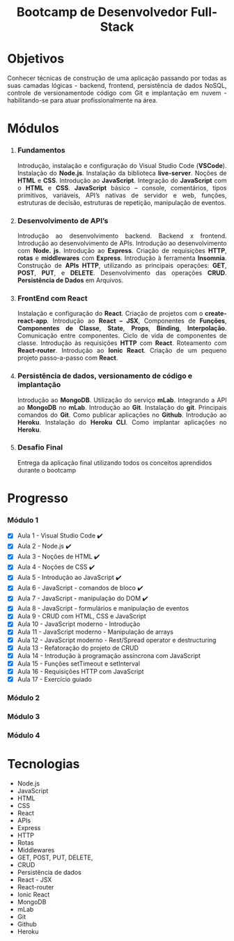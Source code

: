 <h1 align="center">Bootcamp de Desenvolvedor Full-Stack</h1>

# Objetivos

<p align="justify">Conhecer técnicas de construção de uma aplicação passando por todas as suas camadas lógicas - backend, frontend,
persistência de dados NoSQL, controle de versionamentode código com Git e implantação em nuvem - habilitando-se
para atuar profissionalmente na área.</p>

# Módulos

<ol>
<li>
<h3><b>Fundamentos</b></h3>
<p align="justify">Introdução, instalação e configuração do Visual Studio
Code (<b>VSCode</b>). Instalação do <b>Node.js</b>. Instalação
da biblioteca <b>live-server</b>. Noções de <b>HTML</b> e <b>CSS</b>.
Introdução ao <b>JavaScript</b>. Integração do <b>JavaScript</b>
com o <b>HTML</b> e <b>CSS</b>. <b>JavaScript</b> básico – console,
comentários, tipos primitivos, variáveis, API’s nativas
de servidor e web, funções, estruturas de decisão,
estruturas de repetição, manipulação de eventos.</p>
</li>
<li>
<h3><b>Desenvolvimento de API’s</b></h3>
<p align="justify">Introdução ao desenvolvimento backend. Backend
x frontend. Introdução ao desenvolvimento de
APIs. Introdução ao desenvolvimento com <b>Node.
js</b>. Introdução ao <b>Express</b>. Criação de requisições
<b>HTTP</b>, <b>rotas</b> e <b>middlewares</b> com <b>Express</b>. Introdução
à ferramenta <b>Insomnia</b>. Construção de <b>APIs HTTP</b>,
utilizando as principais operações: <b>GET</b>, <b>POST</b>, <b>PUT</b>,
e <b>DELETE</b>. Desenvolvimento das operações <b>CRUD</b>.
<b>Persistência de Dados</b> em Arquivos.
</p>
</li>
<li>
<h3><b>FrontEnd com React</b></h3>
<p align="justify">Instalação e configuração do <b><b>React</b></b>. Criação de projetos
com o <b>create-react-app</b>. Introdução ao <b>React – JSX</b>,
Componentes de <b>Funções</b>, <b>Componentes de Classe</b>,
<b>State</b>, <b>Props</b>, <b>Binding</b>, <b>Interpolação</b>. Comunicação entre
componentes. Ciclo de vida de componentes de classe.
Introdução às requisições <b>HTTP</b> com <b>React</b>. Roteamento
com <b>React-router</b>. Introdução ao <b>Ionic React</b>. Criação de
um pequeno projeto passo-a-passo com <b>React</b>.
</p>
</li>
<li>
<h3><b>Persistência de dados, versionamento de código e implantação</b></h3>
<p align="justify">Introdução ao <b>MongoDB</b>. Utilização do serviço <b>mLab</b>.
Integrando a API ao <b>MongoDB</b> no <b>mLab</b>. Introdução ao
<b>Git</b>. Instalação do <b>git</b>. Principais comandos do <b>Git</b>. Como
publicar aplicações no <b>Github</b>. Introdução ao <b>Heroku</b>.
Instalação do <b>Heroku CLI</b>. Como implantar aplicações no
<b>Heroku</b>.
</p>
</li>
<li>
<h3><b>Desafio Final</b></h3>
<p>Entrega da aplicação final utilizando todos os conceitos aprendidos durante o bootcamp
</p>
</li>
</ol>

# Progresso

### Módulo 1

- [x] Aula 1 - Visual Studio Code :heavy_check_mark:
- [x] Aula 2 - Node.js :heavy_check_mark:
- [x] Aula 3 - Noções de HTML :heavy_check_mark:
- [x] Aula 4 - Noções de CSS :heavy_check_mark:
- [x] Aula 5 - Introdução ao JavaScript :heavy_check_mark:
- [x] Aula 6 - JavaScript - comandos de bloco :heavy_check_mark:
- [x] Aula 7 - JavaScript - manipulação do DOM :heavy_check_mark:
- [x] Aula 8 - JavaScript - formulários e manipulação de eventos
- [x] Aula 9 - CRUD com HTML, CSS e JavaScript
- [x] Aula 10 - JavaScript moderno - Introdução
- [x] Aula 11 - JavaScript moderno - Manipulação de arrays
- [x] Aula 12 - JavaScript moderno - Rest/Spread operator e destructuring
- [x] Aula 13 - Refatoração do projeto de CRUD
- [x] Aula 14 - Introdução à programação assíncrona com JavaScript
- [x] Aula 15 - Funções setTimeout e setInterval
- [x] Aula 16 - Requisições HTTP com JavaScript
- [x] Aula 17 - Exercício guiado

### Módulo 2

### Módulo 3

### Módulo 4

# Tecnologias

<ul>
<li>Node.js
</li>
<li>JavaScript
</li>
<li>HTML
</li>
<li>CSS
</li>
<li>React
</li>
<li>APIs
</li>
<li>Express
</li>
<li>HTTP
</li>
<li>Rotas
</li>
<li>Middlewares
</li>
<li>GET, POST, PUT, DELETE,
</li>
<li>CRUD
</li>
<li>Persistência de dados
</li>
<li>React - JSX
</li>
<li>React-router
</li>
<li>Ionic React
</li>
<li>MongoDB
</li>
<li>mLab
</li>
<li>Git
</li>
<li>Github
</li>
<li>Heroku
</li>
</ul>	
